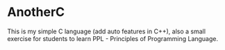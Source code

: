 # AnotherC
This is my simple C language (add auto features in C++), also a small exercise for students to learn PPL - Principles of Programming Language.
